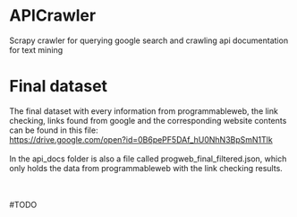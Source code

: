 # APICrawler
Scrapy crawler for querying google search and crawling api documentation for text mining

# Final dataset
The final dataset with every information from programmableweb, the link checking, links found from google and the corresponding website contents can be found in this file:<br>
https://drive.google.com/open?id=0B6pePF5DAf_hU0NhN3BpSmN1Tlk
<br><br>
In the api_docs folder is also a file called progweb_final_filtered.json, which only holds the data from programmableweb with the link checking results.

<br><br>
#TODO
